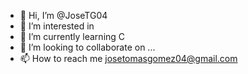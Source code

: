 - 👋 Hi, I’m @JoseTG04
- 👀 I’m interested in 
- 🌱 I’m currently learning C
- 💞️ I’m looking to collaborate on ...
- 📫 How to reach me josetomasgomez04@gmail.com

<!---
JoseTG04/JoseTG04 is a ✨ special ✨ repository because its `README.md` (this file) appears on your GitHub profile.
You can click the Preview link to take a look at your changes.
--->

